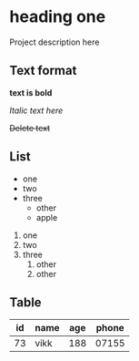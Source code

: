 # heading one
Project description here

## Text format
**text is bold**

*Italic text here*

~~Delete text~~

## List
- one
- two
- three
    - other
    - apple
1. one
2. two
3. three
    1. other
    2. other

## Table

| id | name | age | phone |
|----|------|-----|-------|
| 73 | vikk | 188 | 07155 |